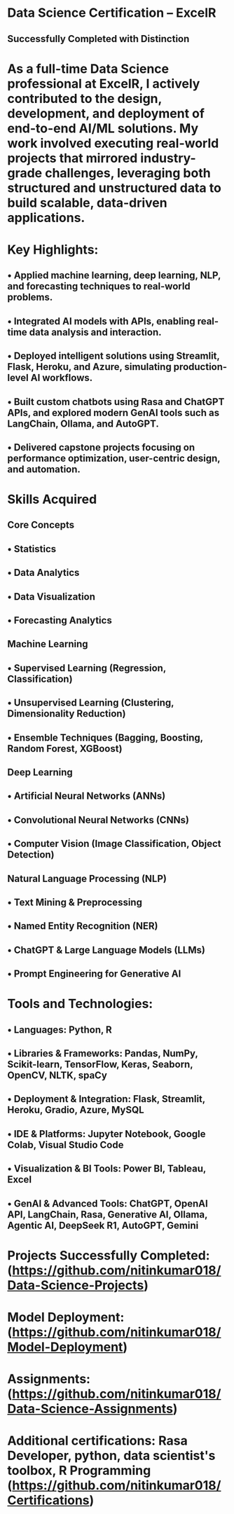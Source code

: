 # Data Science Certification – ExcelR
## Successfully Completed with Distinction
# As a full-time Data Science professional at ExcelR, I actively contributed to the design, development, and deployment of end-to-end AI/ML solutions. My work involved executing real-world projects that mirrored industry-grade challenges, leveraging both structured and unstructured data to build scalable, data-driven applications.

# Key Highlights:
## • Applied machine learning, deep learning, NLP, and forecasting techniques to real-world problems.
## • Integrated AI models with APIs, enabling real-time data analysis and interaction.
## • Deployed intelligent solutions using Streamlit, Flask, Heroku, and Azure, simulating production-level AI workflows.
## • Built custom chatbots using Rasa and ChatGPT APIs, and explored modern GenAI tools such as LangChain, Ollama, and AutoGPT.
## • Delivered capstone projects focusing on performance optimization, user-centric design, and automation.

# Skills Acquired
## Core Concepts
## • Statistics
## • Data Analytics
## • Data Visualization
## • Forecasting Analytics

## Machine Learning
## • Supervised Learning (Regression, Classification)
## • Unsupervised Learning (Clustering, Dimensionality Reduction)
## • Ensemble Techniques (Bagging, Boosting, Random Forest, XGBoost)

## Deep Learning
## • Artificial Neural Networks (ANNs)
## • Convolutional Neural Networks (CNNs)
## • Computer Vision (Image Classification, Object Detection)

## Natural Language Processing (NLP)
## • Text Mining & Preprocessing
## • Named Entity Recognition (NER)
## • ChatGPT & Large Language Models (LLMs)
## • Prompt Engineering for Generative AI

# Tools and Technologies:
## • Languages: Python, R
## • Libraries & Frameworks: Pandas, NumPy, Scikit-learn, TensorFlow, Keras, Seaborn, OpenCV, NLTK, spaCy
## • Deployment & Integration: Flask, Streamlit, Heroku, Gradio, Azure, MySQL
## • IDE & Platforms: Jupyter Notebook, Google Colab, Visual Studio Code
## • Visualization & BI Tools: Power BI, Tableau, Excel
## • GenAI & Advanced Tools: ChatGPT, OpenAI API, LangChain, Rasa, Generative AI, Ollama, Agentic AI, DeepSeek R1, AutoGPT, Gemini

# Projects Successfully Completed: (https://github.com/nitinkumar018/Data-Science-Projects)
# Model Deployment: (https://github.com/nitinkumar018/Model-Deployment)
# Assignments: (https://github.com/nitinkumar018/Data-Science-Assignments)

# Additional certifications: Rasa Developer, python, data scientist's toolbox, R Programming (https://github.com/nitinkumar018/Certifications)
